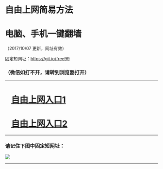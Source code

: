 ﻿# 自由上网简易方法

# 电脑、手机一键翻墙

（2017/10/07 更新，网址有效）

固定短网址：https://git.io/free99

### （微信如打不开，请转到浏览器打开）


***





# &nbsp;&nbsp; <a href="http://ft857713697.fwq-tz-1001.info/fwqtz01.html?t=100700121594 " target="_blank">自由上网入口1</a>
# &nbsp;&nbsp; <a href="http://ft313336011.fwq-tz-1002.info/fwqtz02.html?t=100700113190 " target="_blank">自由上网入口2</a>
***

### 请记住下图中固定短网址：

<img src="https://s3-us-west-2.amazonaws.com/fwq-1001/yjfq-20170905okok.png" /> 


***

